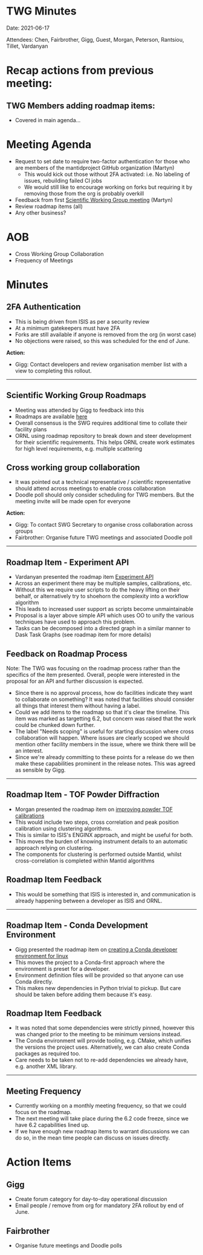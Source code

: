 # TWG Minutes

Date: 2021-06-17

Attendees:  Chen, Fairbrother, Gigg, Guest, Morgan, Peterson, Rantsiou,  Tillet, Vardanyan

# Recap actions from previous meeting:
## TWG Members adding roadmap items:
- Covered in main agenda...

# Meeting Agenda
- Request to set date to require two-factor authentication for those who are members of the mantidproject GitHub organization (Martyn)
  - This would kick out those without 2FA activated: i.e. No labeling of issues, rebuilding failed CI jobs
  - We would still like to encourage working on forks but requiring it by removing those from the org is probably overkill
- Feedback from first [Scientific Working Group meeting](https://github.com/mantidproject/governance/blob/main/scientific-working-group/minutes/2021/2021-05-26.md) (Martyn)
- Review roadmap items (all)
- Any other business?


# AOB
- Cross Working Group Collaboration
- Frequency of Meetings

# Minutes

## 2FA Authentication
- This is being driven from ISIS as per a security review
- At a minimum gatekeepers must have 2FA
- Forks are still available if anyone is removed from the org (in worst case)
- No objections were raised, so this was scheduled for the end of June.

**Action:**
- Gigg: Contact developers and review organisation member list with a view to completing this rollout.

---

## Scientific Working Group Roadmaps
- Meeting was attended by Gigg to feedback into this
- Roadmaps are available [here](https://github.com/mantidproject/roadmap/)
- Overall consensus is the SWG requires additional time to collate their facility plans
- ORNL using roadmap repository to break down and steer development for their scientific requirements. This helps ORNL create work estimates for high level requirements, e.g. multiple scattering


## Cross working group collaboration

- It was pointed out a technical representative / scientific representative should attend across meetings to enable cross collaboration
- Doodle poll should only consider scheduling for TWG members. But the meeting invite will be made open for everyone

**Action:**
- Gigg: To contact SWG Secretary to organise cross collaboration across groups
- Fairbrother: Organise future TWG meetings and associated Doodle poll

---

## Roadmap Item - Experiment API
- Vardanyan presented the roadmap item [Experiment API](https://github.com/mantidproject/roadmap/issues/7)
- Across an experiment there may be multiple samples, calibrations, etc.
- Without this we require user scripts to do the heavy lifting on their behalf, or alternatively try to shoehorn the complexity into a workflow algorithm
- This leads to increased user support as scripts become unmaintainable
- Proposal is a layer above simple API which uses OO to unify the various techniques have used to approach this problem.
- Tasks can be decomposed into a directed graph in a similar manner to Dask Task Graphs (see roadmap item for more details)


## Feedback on Roadmap Process

Note: The TWG was focusing on the roadmap process rather than the specifics of the item presented. Overall, people were interested in the proposal for an API and further discussion is expected.

- Since there is no approval process, how do facilities indicate they want to collaborate on something? It was noted that facilities should consider all things that interest them without having a label.
- Could we add items to the roadmap so that it's clear the timeline. This item was marked as targetting 6.2, but concern was raised that the work could be chunked down further.
- The label "Needs scoping" is useful for starting discussion where cross collaboration will happen. Where issues are clearly scoped we should mention other facility members in the issue, where we think there will be an interest.
- Since we're already committing to these points for a release do we then make these capabilities prominent in the release notes. This was agreed as sensible by Gigg.

---

## Roadmap Item - TOF Powder Diffraction
- Morgan presented the roadmap item on [improving powder TOF calibrations](https://github.com/mantidproject/roadmap/issues/8)
- This would include two steps, cross correlation and peak position calibration using clustering algorithms.
- This is similar to ISIS's ENGINX approach, and might be useful for both.
- This moves the burden of knowing instrument details to an automatic approach relying on clustering.
- The components for clustering is performed outside Mantid, whilst cross-correlation is completed within Mantid algorithms

## Roadmap Item Feedback
- This would be something that ISIS is interested in, and communication is already happening between a developer as ISIS and ORNL.

---

## Roadmap Item - Conda Development Environment
- Gigg presented the roadmap item on [creating a Conda developer environment for linux](https://github.com/mantidproject/roadmap/issues/4)
- This moves the project to a Conda-first approach where the environment is preset for a developer.
- Environment definition files will be provided so that anyone can use Conda directly.
- This makes new dependencies in Python trivial to pickup. But care should be taken before adding them because it's easy.

## Roadmap Item Feedback
- It was noted that some dependencies were strictly pinned, however this was changed prior to the meeting to be minimum versions instead.
- The Conda environment will provide tooling, e.g. CMake, which unifies the versions the project uses. Alternatively, we can also create Conda packages as required too.
- Care needs to be taken not to re-add dependencies we already have, e.g. another XML library.

---

## Meeting Frequency

- Currently working on a monthly meeting frequency, so that we could focus on the roadmap.
- The next meeting will take place during the 6.2 code freeze, since we have 6.2 capabilities lined up.
- If we have enough new roadmap items to warrant discussions we can do so, in the mean time people can discuss on issues directly.

# Action Items

## Gigg
- Create forum category for day-to-day operational discussion
- Email people / remove from org for mandatory 2FA rollout by end of June.

## Fairbrother
- Organise future meetings and Doodle polls
